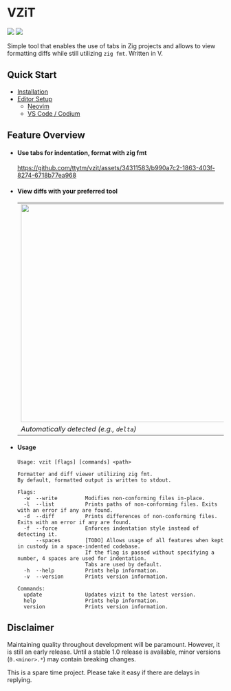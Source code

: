 # VZiT

[badge__build]: https://img.shields.io/github/actions/workflow/status/ttytm/vzit/ci.yml?branch=main&logo=github&logoColor=C0CAF5&labelColor=333
[badge__version]: https://img.shields.io/github/v/release/ttytm/vzit?logo=task&logoColor=C0CAF5&labelColor=333

[![][badge__build]](https://github.com/ttytm/vzit/actions?query=branch%3Amain)
[![][badge__version]](https://github.com/ttytm/vzit/releases/latest)

Simple tool that enables the use of tabs in Zig projects and allows to view formatting diffs while still utilizing `zig fmt`. Written in V.

## Quick Start

- [Installation](https://github.com/ttytm/vzit/wiki/Installation)
- [Editor Setup](https://github.com/ttytm/vzit/wiki/Editor-Setup)
  - [Neovim](https://github.com/ttytm/vzit/wiki/Editor-Setup#neovim)
  - [VS Code / Codium](https://github.com/ttytm/vzit/wiki/Editor-Setup#vs-code--codium)

## Feature Overview

- #### Use tabs for indentation, format with zig fmt

  https://github.com/ttytm/vzit/assets/34311583/b990a7c2-1863-403f-8274-6718b77ea968

- #### View diffs with your preferred tool

  <!-- prettier-ignore -->
  |   |   |
  | - | - |
  | <img width=506 src="https://github.com/ttytm/vzit/assets/34311583/9a42d2ff-f172-4859-b039-b0c2934092b1"> | <img width=506 src="https://github.com/ttytm/vzit/assets/34311583/79e85cf1-02c0-4a06-825c-279c60d6c38a"> |
  | _Automatically detected (e.g., `delta`)_ | _Or explicitly set (e.g., `diff`)_ |

- #### Usage

  ```
  Usage: vzit [flags] [commands] <path>

  Formatter and diff viewer utilizing zig fmt.
  By default, formatted output is written to stdout.

  Flags:
    -w  --write         Modifies non-conforming files in-place.
    -l  --list          Prints paths of non-conforming files. Exits with an error if any are found.
    -d  --diff          Prints differences of non-conforming files. Exits with an error if any are found.
    -f  --force         Enforces indentation style instead of detecting it.
        --spaces        [TODO] Allows usage of all features when kept in custody in a space-indented codebase.
                        If the flag is passed without specifying a number, 4 spaces are used for indentation.
                        Tabs are used by default.
    -h  --help          Prints help information.
    -v  --version       Prints version information.

  Commands:
    update              Updates vizit to the latest version.
    help                Prints help information.
    version             Prints version information.
  ```

## Disclaimer

Maintaining quality throughout development will be paramount.
However, it is still an early release. Until a stable 1.0 release is available, minor versions (`0.<minor>.*`) may contain breaking changes.

This is a spare time project. Please take it easy if there are delays in replying.
